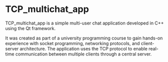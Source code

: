# TCP_multichat_app

TCP_multichat_app is a simple multi-user chat application developed in C++ using the Qt framework.

It was created as part of a university programming course to gain hands-on experience with socket programming, networking protocols, and client-server architecture. The application uses the TCP protocol to enable real-time communication between multiple clients through a central server.
